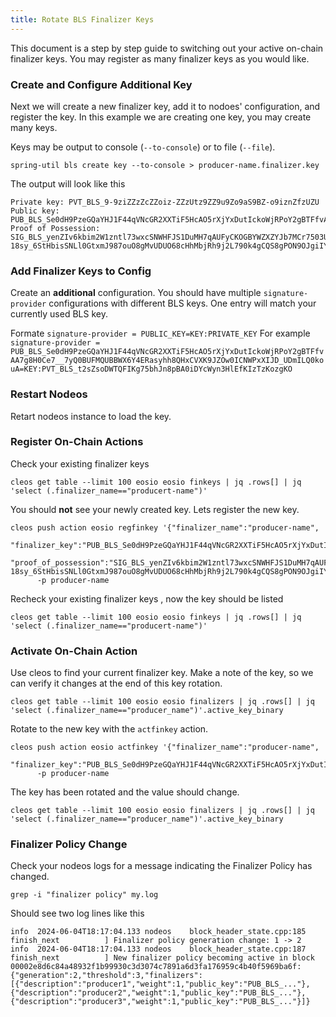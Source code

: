 ```yaml
---
title: Rotate BLS Finalizer Keys
---
```


This document is a step by step guide to switching out your active on-chain finalizer keys. You may register as many finalizer keys as you would like.

### Create and Configure Additional Key
Next we will create a new finalizer key, add it to nodoes' configuration, and register the key. In this example we are creating one key, you may create many keys.

Keys may be output to console (`--to-console`) or to file (`--file`).
```
spring-util bls create key --to-console > producer-name.finalizer.key
```
The output will look like this
```
Private key: PVT_BLS_9-9ziZZzZcZZoiz-ZZzUtz9ZZ9u9Zo9aS9BZ-o9iznZfzUZU
Public key: PUB_BLS_Se0dH9PzeGQaYHJ1F44qVNcGR2XXTiF5HcAO5rXjYxDutIckoWjRPoY2gBTFfvAA7g8H0Ce7__7yQ0BUFMQUBBWX6Y4ERasyhh8QHxCVXK9JZOw0ICNWPxXIJD_UDmILQ0kouA
Proof of Possession: SIG_BLS_yenZIv6kbim2W1zntl73wxcSNWHFJS1DuMH7qAUFyCKOGBYWZXZYJb7MCr7503ULWiJTAwLUyjmSbXPw38BW9n6UE8r6MpjYKgxlSI2Ezuwzp-18sy_6StHbisSNLl0GtxmJ987ouO8gMvUDUO68cHhMbjRh9j2L790k4gCQS8gPON9OJgiIY9JgYraTB04FyAdpmc_3JCauU4nSwo3xYjS9NUVqgbuJR2lbQDjTPp5VR3z5OrOrNhaw2tewIkEJyxeZmg
```

### Add Finalizer Keys to Config
Create an **additional** configuration. You should have multiple `signature-provider` configurations with different BLS keys. One entry will match your currently used BLS key.

Formate
`signature-provider = PUBLIC_KEY=KEY:PRIVATE_KEY`
For example
`signature-provider = PUB_BLS_Se0dH9PzeGQaYHJ1F44qVNcGR2XXTiF5HcAO5rXjYxDutIckoWjRPoY2gBTFfvAA7g8H0Ce7__7yQ0BUFMQUBBWX6Y4ERasyhh8QHxCVXK9JZOw0ICNWPxXIJD_UDmILQ0kouA=KEY:PVT_BLS_t2sZsoDWTQFIKg75bhJn8pBA0iDYcWyn3HlEfKIzTzKozgKO`

### Restart Nodeos
Retart nodeos instance to load the key.

### Register On-Chain Actions
Check your existing finalizer keys
```
cleos get table --limit 100 eosio eosio finkeys | jq .rows[] | jq  'select (.finalizer_name=="producert-name")'
```

You should **not** see your newly created key. Lets register the new key.

```
cleos push action eosio regfinkey '{"finalizer_name":"producer-name",
      "finalizer_key":"PUB_BLS_Se0dH9PzeGQaYHJ1F44qVNcGR2XXTiF5HcAO5rXjYxDutIckoWjRPoY2gBTFfvAA7g8H0Ce7__7yQ0BUFMQUBBWX6Y4ERasyhh8QHxCVXK9JZOw0ICNWPxXIJD_UDmILQ0kouA",
      "proof_of_possession":"SIG_BLS_yenZIv6kbim2W1zntl73wxcSNWHFJS1DuMH7qAUFyCKOGBYWZXZYJb7MCr7503ULWiJTAwLUyjmSbXPw38BW9n6UE8r6MpjYKgxlSI2Ezuwzp-18sy_6StHbisSNLl0GtxmJ987ouO8gMvUDUO68cHhMbjRh9j2L790k4gCQS8gPON9OJgiIY9JgYraTB04FyAdpmc_3JCauU4nSwo3xYjS9NUVqgbuJR2lbQDjTPp5VR3z5OrOrNhaw2tewIkEJyxeZmg"}'
      -p producer-name
```

Recheck your existing finalizer keys , now the key should be listed
```
cleos get table --limit 100 eosio eosio finkeys | jq .rows[] | jq  'select (.finalizer_name=="producert-name")'
```

### Activate On-Chain Action
Use cleos to find your current finalizer key. Make a note of the key, so we can verify it changes at the end of this key rotation.
```
cleos get table --limit 100 eosio eosio finalizers | jq .rows[] | jq  'select (.finalizer_name=="producer_name")'.active_key_binary
```

Rotate to the new key with the `actfinkey` action.
```
cleos push action eosio actfinkey '{"finalizer_name":"producer-name",
      "finalizer_key":"PUB_BLS_Se0dH9PzeGQaYHJ1F44qVNcGR2XXTiF5HcAO5rXjYxDutIckoWjRPoY2gBTFfvAA7g8H0Ce7__7yQ0BUFMQUBBWX6Y4ERasyhh8QHxCVXK9JZOw0ICNWPxXIJD_UDmILQ0kouA"}'
      -p producer-name
```

The key has been rotated and the value should change.
```
cleos get table --limit 100 eosio eosio finalizers | jq .rows[] | jq  'select (.finalizer_name=="producer_name")'.active_key_binary
```

### Finalizer Policy Change
Check your nodeos logs for a message indicating the Finalizer Policy has changed.
```
grep -i "finalizer policy" my.log
```
Should see two log lines like this
```
info  2024-06-04T18:17:04.133 nodeos    block_header_state.cpp:185    finish_next          ] Finalizer policy generation change: 1 -> 2
info  2024-06-04T18:17:04.133 nodeos    block_header_state.cpp:187    finish_next          ] New finalizer policy becoming active in block 00002e8d6c84a48932f1b99930c3d3074c7891a6d3fa176959c4b40f5969ba6f: {"generation":2,"threshold":3,"finalizers":[{"description":"producer1","weight":1,"public_key":"PUB_BLS_..."},{"description":"producer2","weight":1,"public_key":"PUB_BLS_..."},{"description":"producer3","weight":1,"public_key":"PUB_BLS_..."}]}
```
